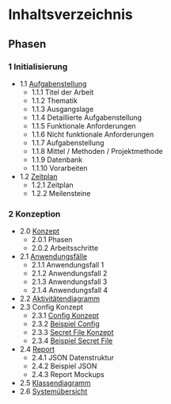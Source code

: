 # Inhaltsverzeichnis

## Phasen

### 1 Initialisierung

* 1.1 [Aufgabenstellung](https://github.com/puzzle/mailbox-watcher/blob/master/doc/1_initialisierung/1.1_aufgabenstellung.md)
    * 1.1.1 Titel der Arbeit
    * 1.1.2 Thematik
    * 1.1.3 Ausgangslage
    * 1.1.4 Detaillierte Aufgabenstellung
    * 1.1.5 Funktionale Anforderungen
    * 1.1.6 Nicht funktionale Anforderungen
    * 1.1.7 Aufgabenstellung
    * 1.1.8 Mittel / Methoden / Projektmethode
    * 1.1.9 Datenbank
    * 1.1.10 Vorarbeiten
* 1.2 [Zeitplan](https://github.com/puzzle/mailbox-watcher/blob/master/doc/1_initialisierung/1.2_zeitplan.md)
    * 1.2.1 Zeitplan
    * 1.2.2 Meilensteine

### 2 Konzeption

* 2.0 [Konzept](https://github.com/puzzle/mailbox-watcher/blob/master/doc/2_konzeption/2.0_konzept.md)
    * 2.0.1 Phasen
    * 2.0.2 Arbeitsschritte
* 2.1 [Anwendungsfälle](https://github.com/puzzle/mailbox-watcher/blob/master/doc/2_konzeption/2.1_use_cases/readme.md)
    * 2.1.1 Anwendungsfall 1
    * 2.1.2 Anwendungsfall 2
    * 2.1.3 Anwendungsfall 3
    * 2.1.4 Anwendungsfall 4
* 2.2 [Aktivitätendiagramm](https://github.com/puzzle/mailbox-watcher/blob/master/doc/2_konzeption/2.2_aktivitäten_diagramm.md)
* 2.3 Config Konzept
    * 2.3.1 [Config Konzept](https://github.com/puzzle/mailbox-watcher/blob/master/doc/2_konzeption/2.3_config_konzept/2.3.1_config_konzept.md)
    * 2.3.2 [Beispiel Config](https://github.com/puzzle/mailbox-watcher/blob/master/doc/2_konzeption/2.3_config_konzept/config.yml)
    * 2.3.3 [Secret File Konzept](https://github.com/puzzle/mailbox-watcher/blob/master/doc/2_konzeption/2.3_config_konzept/2.3.3_secret_file_konzept.md)
    * 2.3.4 [Beispiel Secret File](https://github.com/puzzle/mailbox-watcher/blob/master/doc/2_konzeption/2.3_config_konzept/secret.yml)
* 2.4 [Report](https://github.com/puzzle/mailbox-watcher/blob/master/doc/2_konzeption/2.4_report_konzept.md)
    * 2.4.1 JSON Datenstruktur
    * 2.4.2 Beispiel JSON
    * 2.4.3 Report Mockups
* 2.5 [Klassendiagramm](https://github.com/puzzle/mailbox-watcher/blob/master/doc/2_konzeption/2.5_klassendiagramm.md)
* 2.6 [Systemübersicht](https://github.com/puzzle/mailbox-watcher/blob/master/doc/2_konzeption/2.6_systemübersicht.md)
